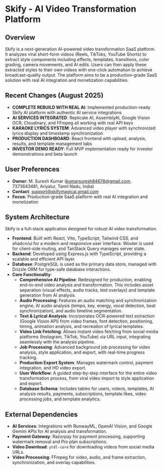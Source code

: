 # Skify - AI Video Transformation Platform

## Overview
Skify is a next-generation AI-powered video transformation SaaS platform. It analyzes viral short-form videos (Reels, TikToks, YouTube Shorts) to extract style components including effects, templates, transitions, color grading, camera movements, and AI edits. Users can then apply these extracted styles to their own videos with one-click automation to achieve broadcast-quality output. The platform aims to be a production-grade SaaS solution with real AI integration and monetization capabilities.

## Recent Changes (August 2025)
- **COMPLETE REBUILD WITH REAL AI**: Implemented production-ready Skify AI platform with authentic AI service integrations
- **AI SERVICES INTEGRATED**: Replicate AI, AssemblyAI, Google Vision OCR, Cloudinary, and FFmpeg all working with real API keys
- **KARAOKE LYRICS SYSTEM**: Advanced video player with synchronized lyrics display and timestamp synchronization
- **PRODUCTION DASHBOARD**: React frontend with upload, analysis, results, and template management tabs
- **INVESTOR DEMO READY**: Full MVP implementation ready for investor demonstrations and beta launch

## User Preferences
- **Owner**: M. Suresh Kumar (kumarsuresh84678@gmail.com, 7373643481, Ariyalur, Tamil Nadu, India)
- **Contact**: support@skifymagicai.gmail.com
- **Focus**: Production-grade SaaS platform with real AI integration and monetization

## System Architecture
Skify is a full-stack application designed for robust AI video transformation.
- **Frontend**: Built with React, Vite, TypeScript, Tailwind CSS, and shadcn/ui for a modern and responsive user interface. Wouter is used for client-side routing, and TanStack Query manages server state.
- **Backend**: Developed using Express.js with TypeScript, providing a scalable and efficient API layer.
- **Database**: PostgreSQL is used as the primary data store, managed with Drizzle ORM for type-safe database interactions.
- **Core Functionality**:
    - **Comprehensive AI Pipeline**: Redesigned for production, enabling end-to-end video analysis and transformation. This includes asset separation (visual effects, audio tracks, text overlays) and template generation from AI analysis.
    - **Audio Processing**: Features an audio matching and synchronization engine, AI audio analysis (tempo, key, energy, vocal detection, beat synchronization), and audio timeline segmentation.
    - **Text & Lyrical Analysis**: Incorporates OCR-powered text extraction (Google Vision API) from video frames, font detection, positioning, timing, animation analysis, and recreation of lyrical templates.
    - **Video Link Fetching**: Allows instant video fetching from social media platforms (Instagram, TikTok, YouTube) via URL input, integrating seamlessly with the analysis pipeline.
    - **Job Processing**: Advanced background job processing for video analysis, style application, and export, with real-time progress tracking.
    - **Production Export System**: Manages watermark control, payment integration, and HD video export.
    - **User Workflow**: A guided step-by-step interface for the entire video transformation process, from viral video import to style application and export.
    - **Database Schema**: Includes tables for users, videos, templates, AI analysis results, payments, subscriptions, template likes, video processing jobs, and template analytics.

## External Dependencies
- **AI Services**: Integrations with RunwayML, OpenAI Vision, and Google Gemini APIs for AI analysis and transformation.
- **Payment Gateway**: Razorpay for payment processing, supporting watermark removal and Pro plan subscriptions.
- **Video Download**: `ytdl-core` for downloading videos from social media URLs.
- **Video Processing**: FFmpeg for video, audio, and frame extraction, synchronization, and overlay capabilities.